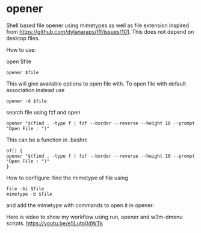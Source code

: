 # opener
Shell based file opener using mimetypes as well as file extension inspired from https://github.com/dylanaraps/fff/issues/101. This does not depend on desktop files. 

How to use:

open $file

    opener $file

This will give available options to open file with.
To open file with default association instead use
    
    opener -d $file

search file using fzf and open

    opener "$(find . -type f | fzf --border --reverse --height 10 --prompt "Open File : ")"
This can be a function in .bashrc

    of() { 
    opener "$(find . -type f | fzf --border --reverse --height 10 --prompt "Open File : ")" 
    }

How to configure:
find the mimetype of file using

    file -bi $file
    mimetype -b $file

and add the mimetype with commands to open it in opener.

Here is video to show my workflow using run, opener and w3m-dmenu scripts.
https://youtu.be/e5Lutp0dWTk
